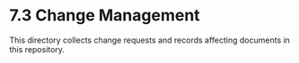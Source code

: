 # 7.3 Change Management
This directory collects change requests and records affecting documents in this repository.
